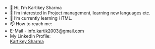 - 👋 Hi, I’m Kartikey Sharma
- 👀 I’m interested in Project management, learning new languages etc. 
- 🌱 I’m currently learning HTML.
- 📫 How to reach me:
- E-Mail - info.kartik2003@gmail.com
- My LinkedIn Profile: <div class="badge-base LI-profile-badge" data-locale="en_US" data-size="medium" data-theme="light" data-type="HORIZONTAL" data-vanity="kartikey-sharma-7195a91b4" data-version="v1"><a class="badge-base__link LI-simple-link" href="https://in.linkedin.com/in/kartikey-sharma-7195a91b4?trk=profile-badge">Kartikey Sharma</a></div>

<!---
Kartikey03/Kartikey03 is a ✨ special ✨ repository because its `README.md` (this file) appears on your GitHub profile.
You can click the Preview link to take a look at your changes.
--->
